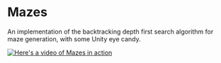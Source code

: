 # Mazes
An implementation of the backtracking depth first search algorithm for maze generation, with some Unity eye candy.

[![Here's a video of Mazes in action](http://img.youtube.com/vi/ozzBdDCS4Gw/0.jpg)](https://youtu.be/ozzBdDCS4Gw)
